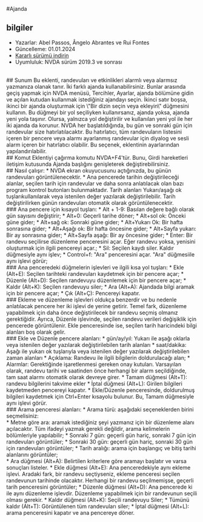 #Ajanda


## bilgiler
* Yazarlar: Abel Passos, Ângelo Abrantes ve Rui Fontes
* Güncelleme: 01.01.2024
* [Kararlı sürümü indirin][1]
* Uyumluluk: NVDA sürüm 2019.3 ve sonrası

<br>
## Sunum
Bu eklenti, randevuları ve etkinlikleri alarmlı veya alarmsız yazmanıza olanak tanır.  
İki farklı ajanda kullanabilirsiniz.  
Bunlar arasında geçiş yapmak için NVDA menüsü, Tercihler, Ayarlar, ajanda bölümüne gidin ve açılan kutudan kullanmak istediğiniz ajandayı seçin.  
İkinci satır boşsa, ikinci bir ajanda oluşturmak için \"Bir dizin seçin veya ekleyin\" düğmesini kullanın.  
Bu düğmeyi bir yol seçiliyken kullanırsanız, ajanda yoksa, ajanda yeni yola taşınır. Olursa, yalnızca yol değiştirilir ve kullanılan yeni yol ile her iki ajanda da korunur.  
NVDA her başlatıldığında, bu gün ve sonraki gün için randevular size hatırlatılacaktır. Bu hatırlatıcı, tüm randevuların listesini içeren bir pencere veya alarmı ayarlanmış randevular için diyalog ve sesli alarm içeren bir hatırlatıcı olabilir.  
Bu seçenek, eklentinin ayarlarından yapılandırılabilir.

<br>
## Komut
Eklentiyi çağırma komutu NVDA+F4'tür.  
Bunu, Girdi hareketleri iletişim kutusunda Ajanda başlığını genişleterek değiştirebilirsiniz.

<br>
## Nasıl çalışır:
* NVDA ekran okuyucusunu açtığınızda, bu günün randevuları görüntülenecektir.
* Ana pencerede tarihin değiştirileceği alanlar, seçilen tarih için randevular ve daha sonra anlatılacak olan bazı program kontrol butonları bulunmaktadır.  
Tarih alanları Yukarı/aşağı ok tuşlarıkullanılarak veya istenilen değer yazılarak değiştirilebilir. Tarih değiştirilirken günün randevuları otomatik olarak görüntülenecektir.

<br>
### Ana pencere için kısayol tuşları:
* Alt + 1-9: Basılan değere bağlı olarak gün sayısını değiştirir;
* Alt+0: Geçerli tarihe döner;
* Alt+sol ok: Önceki güne gider;
* Alt+sağ ok: Sonraki güne gider;
* Alt+Yukarı Ok: Bir hafta sonrasına gider;
* Alt+Aşağı ok: Bir hafta öncesine gider;
* Alt+Sayfa yukarı: Bir ay sonrasına gider;
* Alt+Sayfa aşağı: Bir ay öncesine gider;
* Enter: Bir randevu seçilirse düzenleme penceresini açar. Eğer randevu yoksa, yenisini oluşturmak için ilgili pencereyi açar.;
* Sil: Seçilen kaydı siler. Kaldır düğmesiyle aynı işlev;
* Control+f: "Ara" penceresini açar. "Ara" düğmesiile aynı işlevi görür;

<br>
### Ana penceredeki düğmelerin işlevleri ve ilgili kısa yol tuşları:
* Ekle (Alt+E): Seçilen tarihteki randevuları kaydetmek için bir pencere açar;
* Düzenle (Alt+D): Seçilen randevuyu düzenlemek için bir pencere açar;
* Kaldır (Alt+K): Seçilen randevuyu siler;
* Ara (Alt+A): Ajandada bilgi aramak için bir pencere açar;
* Çık (Alt+Ç): Pencereyi kapatır.

<br>
### Ekleme ve düzenleme işlevleri oldukça benzerdir ve bu nedenle anlatılacak pencere her iki işlevi de yerine getirir.
Temel fark, düzenleme yapabilmek için daha önce değiştirilecek bir randevu seçmiş olmanız gerektiğidir.  
Ayrıca, Düzenle işlevinde, seçilen randevu verileri değişiklik için pencerede görüntülenir. Ekle penceresinde ise, seçilen tarih haricindeki bilgi alanları boş olarak gelir.  

<br>
### Ekle ve Düzenle pencere alanları:
* gün/ay/yıl: Yukarı ile aşağı oklarla veya istenilen değer yazılarak değiştirilebilen tarih alanları
* saat/dakika: Aşağı ile yukarı ok tuşlarıyla veya istenilen değer yazılarak değiştirilebilen zaman alanları
* Açıklama: Randevu ile ilgili bilgilerin doldurulacağı alan;
* Alarmlar: Gerektiğinde işaretlenmesi gereken onay kutuları. Varsayılan olarak, randevu tarihi ve saatinden önce herhangi bir alarm seçildiğinde, tam saat alarmı otomatik olarak devreye girer.
* Tamam düğmesi (Alt+T): randevu bilgilerini takvime ekler
* İptal düğmesi (Alt+L): Girilen bilgileri kaydetmeden pencereyi kapatır.
* Ekle/Düzenle penceresinde, doldurulmuş bilgileri kaydetmek için Ctrl+Enter kısayolu bulunur. Bu, Tamam düğmesiyle aynı işlevi görür.

<br>
### Arama penceresi alanları:
* Arama türü: aşağıdaki seçeneklerden birini seçmelisiniz:
<br>
	* Metne göre ara: aramak istediğiniz şeyi yazmanız için bir düzenleme alanı açılacaktır. Tüm ifadeyi yazmak gerekli değildir, arama kelimelerin bölümleriyle yapılabilir;
	* Sonraki 7 gün: geçerli gün hariç, sonraki 7 gün için randevuları görüntüler;
	* Sonraki 30 gün: geçerli gün hariç, sonraki 30 gün için randevuları görüntüler;
	* Tarih aralığı: arama için başlangıç ​​ve bitiş tarihi alanlarını görüntüler;
<br>
* Ara düğmesi (Alt+A): Belirtilen kriterlere göre aramayı başlatır ve varsa sonuçları listeler.
* Ekle düğmesi (Alt+E): Ana penceredekiyle aynı ekleme işlevi. Aradaki fark, bir randevu seçtiyseniz, ekleme penceresi seçilen randevunun tarihinde olacaktır. Herhangi bir randevu seçilmemişse, geçerli tarih penceresini görüntüler;
* Düzenle düğmesi (Alt+D): Ana pencerede ki ile aynı düzenleme işlevdir. Düzenleme yapabilmek için bir randevunun seçili olması gerekir.
* Kaldır düğmesi (Alt+K): Seçili randevuyu Siler;
* Tümünü kaldır (Alt+T): Görüntülenen tüm randevuları siler;
* İptal düğmesi (Alt+L): arama penceresini kapatır ve ana pencereye döner.

[1]: https://github.com/ruifontes/agenda-for-NVDA/releases/download/2024.01.01/agenda-2024.01.01.nvda-addon
